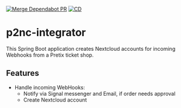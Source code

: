 [![Merge Dependabot PR](https://github.com/derBobby/p2nc-integrator/actions/workflows/dependabot-automerge.yml/badge.svg)](https://github.com/derBobby/p2nc-integrator/actions/workflows/dependabot-automerge.yml) [![CD](https://github.com/derBobby/p2nc-integrator/actions/workflows/test-and-deploy.yml/badge.svg)](https://github.com/derBobby/p2nc-integrator/actions/workflows/test-and-deploy.yml)

# p2nc-integrator
This Spring Boot application creates Nextcloud accounts for incoming Webhooks from a Pretix ticket shop.

## Features
* Handle incoming WebHooks:
  * Notify via Signal messenger and Email, if order needs approval
  * Create Nextcloud account